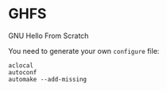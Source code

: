 # GHFS
GNU Hello From Scratch

You need to generate your own `configure` file:

```
aclocal
autoconf
automake --add-missing
```
